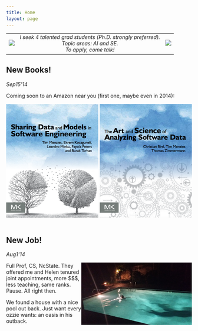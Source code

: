 ```yaml
---
title: Home
layout: page
---
```


<center><table>
<tr><td valign=center>
<img src="http://pbs.twimg.com/profile_images/434188416268251136/5BvzppBK_normal.jpeg"></td><td align=center>
<em>I seek 4 talented grad students (Ph.D.
strongly preferred).<br>Topic areas: AI and SE. <br>To apply, come talk! </em>
</td><td valign=center>
<img src="http://pbs.twimg.com/profile_images/434188416268251136/5BvzppBK_normal.jpeg"></td></tr></table></center>



## New Books!

_Sep15'14_

Coming soon to an Amazon near you (first one, maybe even in 2014):

<center>
<img class=stand  width=250 src="img/shareBookCover.png">
<img class=stand  width=250 src="img/asdbookCover.png">

</center>
<br clear=all>

##  New Job!

_Aug1'14_

<img class=stand align=right width=300 src="img/pool.png">



Full Prof, CS, NcState. They offered me and Helen tenured joint appointments,  more $$$, less teaching, same ranks. Pause. All right then.  



We found a house with a nice pool out back. Just want every ozzie wants:  an oasis in his outback.<br clear=all>

